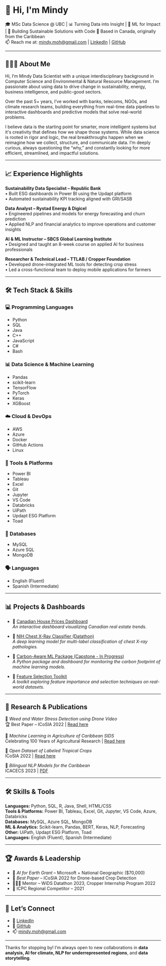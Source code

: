 # 👋 Hi, I'm Mindy 

🎓 MSc Data Science @ UBC | 📊 Turning Data into Insight | 🤖 ML for Impact | 🌱 Building Sustainable Solutions with Code
📍 Based in Canada, originally from the Caribbean  
📫 Reach me at: mindy.moh@gmail.com | [LinkedIn](https://www.linkedin.com/in/fazeeia-mohammed) | [GitHub](https://github.com/mindy001)

---

## 👩🏽‍💻 About Me

Hi, I’m Mindy Data Scientist with a unique interdisciplinary background in Computer Science and Environmental & Natural Resource Management. I’m passionate about using data to drive change in sustainability, energy, business intelligence, and public-good sectors.

Over the past 5+ years, I’ve worked with banks, telecoms, NGOs, and climate research teams, building everything from real-time data pipelines to interactive dashboards and predictive models that solve real-world problems.

I believe data is the starting point for smarter, more intelligent systems  but it's creativity that defines how we shape those systems. While data science is rooted in rigor and logic, the real breakthroughs happen when we reimagine how we collect, structure, and communicate data. I’m deeply curious, always questioning the “why,” and constantly looking for more efficient, streamlined, and impactful solutions.



---

## 📈 Experience Highlights

**Sustainability Data Specialist – Republic Bank**  
• Built ESG dashboards in Power BI using the Updapt platform  
• Automated sustainability KPI tracking aligned with GRI/SASB  

**Data Analyst – Rystad Energy & Digicel**  
• Engineered pipelines and models for energy forecasting and churn prediction  
• Applied NLP and financial analytics to improve operations and customer insights  

**AI & ML Instructor – SBCS Global Learning Institute**  
• Designed and taught an 8-week course on applied AI for business professionals  

**Researcher & Technical Lead – TTLAB / Cropper Foundation**  
• Developed drone-integrated ML tools for detecting crop stress  
• Led a cross-functional team to deploy mobile applications for farmers  

---

## 🛠️ Tech Stack & Skills

### 💻 Programming Languages  
- Python  
- SQL  
- Java  
- C++  
- JavaScript  
- C#  
- Bash  

### 📊 Data Science & Machine Learning  
- Pandas  
- scikit-learn  
- TensorFlow  
- PyTorch  
- Keras  
- XGBoost  

### ☁️ Cloud & DevOps  
- AWS  
- Azure  
- Docker  
- GitHub Actions  
- Linux  

### 🧰 Tools & Platforms  
- Power BI  
- Tableau  
- Excel  
- Git  
- Jupyter  
- VS Code  
- Databricks  
- UiPath  
- Updapt ESG Platform  
- Toad  

### 🧠 Databases  
- MySQL  
- Azure SQL  
- MongoDB  

### 🗣️ Languages  
- English (Fluent)  
- Spanish (Intermediate)  
---

## 📊 Projects & Dashboards

- 📌 [Canadian House Prices Dashboard](https://canadian-house-prices.onrender.com/)  
  *An interactive dashboard visualizing Canadian real estate trends.*

- 📌 [NIH Chest X-Ray Classifier (Datathon)](https://github.com/mindy001/NIH-Chest-XRay-Classifier)  
  *A deep learning model for multi-label classification of chest X-ray pathologies.*

- 📌 [Carbon-Aware ML Package (Capstone - In Progress)](https://github.com/mindy001/carbon-aware-ml)  
  *A Python package and dashboard for monitoring the carbon footprint of machine learning models.*

- 📌 [Feature Selection Toolkit](https://github.com/mindy001/FeatureSelection)  
  *A toolkit exploring feature importance and selection techniques on real-world datasets.*

---
## 🧪 Research & Publications

📄 *Weed and Water Stress Detection using Drone Video*  
🏆 Best Paper – ICoSIA 2022 | [Read here](https://www.atlantis-press.com/proceedings/icosia-22)

📄 *Machine Learning in Agriculture of Caribbean SIDS*  
Celebrating 100 Years of Agricultural Research | [Read here](https://online.pubhtml5.com/vilk/tcus/#p=1)

📄 *Open Dataset of Labeled Tropical Crops*  
ICoSIA 2022 | [Read here](https://www.atlantis-press.com/proceedings/icosia-22)

📄 *Bilingual NLP Models for the Caribbean*  
ICACECS 2023 | [PDF](https://lab.tt/wp-content/uploads/2023/12/Bilingual_Dialect-Classification-using_NLP.pdf)

---

## 🛠️ Skills & Tools

**Languages:** Python, SQL, R, Java, Shell, HTML/CSS  
**Tools & Platforms:** Power BI, Tableau, Excel, Git, Jupyter, VS Code, Azure, Databricks  
**Databases:** MySQL, Azure SQL, MongoDB  
**ML & Analytics:** Scikit-learn, Pandas, BERT, Keras, NLP, Forecasting  
**Other:** UiPath, Updapt ESG Platform, Toad  
**Languages:** English (Fluent), Spanish (Intermediate)

---

## 🏆 Awards & Leadership

- 🧠 *AI for Earth Grant* – Microsoft + National Geographic ($70,000)  
- 🏅 *Best Paper* – ICoSIA 2022 for Drone-based Crop Detection  
- 👩🏽‍🏫 Mentor – WiDS Datathon 2023, Cropper Internship Program 2022  
- 🧠 ICPC Regional Competitor – 2021

---

## 🔗 Let’s Connect

- 💼 [LinkedIn](https://www.linkedin.com/in/fazeeiamohammed)  
- 📁 [GitHub](https://github.com/mindy001)  
- 📫 mindy.moh@gmail.com

---

Thanks for stopping by! I’m always open to new collaborations in **data analysis, AI for climate, NLP for underrepresented regions**, and **data storytelling**.
